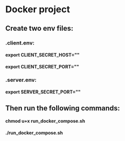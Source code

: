 # Docker project

## Create two env files:

### .client.env:

#### export CLIENT_SECRET_HOST=""

#### export CLIENT_SECRET_PORT=""

### .server.env:

#### export SERVER_SECRET_PORT=""

## Then run the following commands:

#### chmod u+x run_docker_compose.sh

#### ./run_docker_compose.sh

